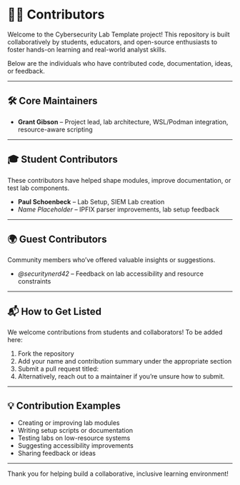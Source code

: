 # 🧑‍💻 Contributors

Welcome to the Cybersecurity Lab Template project! This repository is built collaboratively by students, educators, and open-source enthusiasts to foster hands-on learning and real-world analyst skills.

Below are the individuals who have contributed code, documentation, ideas, or feedback.

---

## 🛠️ Core Maintainers

- **Grant Gibson** – Project lead, lab architecture, WSL/Podman integration, resource-aware scripting

---

## 🎓 Student Contributors

These contributors have helped shape modules, improve documentation, or test lab components.

- **Paul Schoenbeck** – Lab Setup, SIEM Lab creation  
- *Name Placeholder* – IPFIX parser improvements, lab setup feedback

---

## 🌍 Guest Contributors

Community members who’ve offered valuable insights or suggestions.

- *@securitynerd42* – Feedback on lab accessibility and resource constraints

---

## 📬 How to Get Listed

We welcome contributions from students and collaborators! To be added here:

1. Fork the repository
2. Add your name and contribution summary under the appropriate section
3. Submit a pull request titled:
4. Alternatively, reach out to a maintainer if you’re unsure how to submit.

---

## 💡 Contribution Examples

- Creating or improving lab modules
- Writing setup scripts or documentation
- Testing labs on low-resource systems
- Suggesting accessibility improvements
- Sharing feedback or ideas

---

Thank you for helping build a collaborative, inclusive learning environment!

